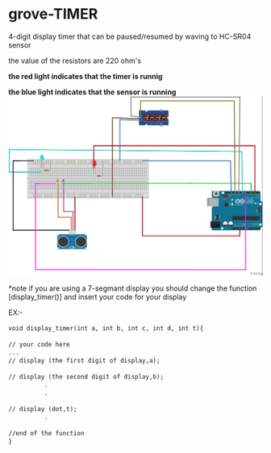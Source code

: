 # grove-TIMER
4-digit display timer that can be paused/resumed by waving to HC-SR04 sensor 

the value of the resistors  are 220 ohm's 

<b>the red light indicates that the timer is runnig</b>

<b>
the blue light indicates that the sensor is running 
</b>

<img src="https://github.com/alifareeq77/grove-TIMER/blob/main/cctDiagram.jpg" width= 600/>

*note if you are using a 7-segmant display  you should change the function [display_timer()] and insert your code
for your display 

EX:-

```
void display_timer(int a, int b, int c, int d, int t){

// your code here
...
// display (the first digit of display,a);

// display (the second digit of display,b);
          .
          .

// display (dot,t);
          .

//end of the function
}
```
